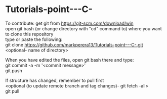 # Tutorials-point---C-
  
  
To contribute: 
get git from https://git-scm.com/download/win  
open git bash (or change directory with "cd" command to) where you want to clone this repository  
type or paste the following:  
git clone https://github.com/markperera13/Tutorials-point---C-.git \<optional- name of directory\>  

When you have edited the files, open git bash there and type:  
git commit -a -m '\<commit message\>'  
git push  

If structure has changed, remember to pull first  
\<optional (to update remote branch and tag changes)- git fetch -all\>  
git pull  
